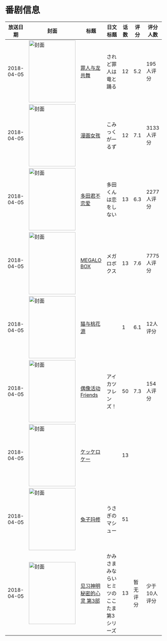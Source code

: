 # 番剧信息

|放送日期|封面|标题|日文标题|话数|评分|评分人数|
|---|---|---|---|---|---|---|
|2018-04-05|<img src="//lain.bgm.tv/pic/cover/c/31/5b/190254_d3FjO.jpg" alt="封面" style="width:150px;height:200px;object-fit:cover;">|[罪人与龙共舞](https://bangumi.tv/subject/190254)|されど罪人は竜と踊る|12|5.2|195人评分|
|2018-04-05|<img src="//lain.bgm.tv/pic/cover/c/27/97/217249_jIbkA.jpg" alt="封面" style="width:150px;height:200px;object-fit:cover;">|[漫画女孩](https://bangumi.tv/subject/217249)|こみっくがーるず|12|7.1|3133人评分|
|2018-04-05|<img src="//lain.bgm.tv/pic/cover/c/05/f6/226734_Xgrmb.jpg" alt="封面" style="width:150px;height:200px;object-fit:cover;">|[多田君不恋爱](https://bangumi.tv/subject/226734)|多田くんは恋をしない|13|6.3|2277人评分|
|2018-04-05|<img src="//lain.bgm.tv/pic/cover/c/50/29/227718_50fU0.jpg" alt="封面" style="width:150px;height:200px;object-fit:cover;">|[MEGALO BOX](https://bangumi.tv/subject/227718)|メガロボクス|13|7.6|7775人评分|
|2018-04-05|<img src="//lain.bgm.tv/pic/cover/c/b0/ea/234101_6hlMT.jpg" alt="封面" style="width:150px;height:200px;object-fit:cover;">|[猫与桃花源](https://bangumi.tv/subject/234101)||1|6.1|12人评分|
|2018-04-05|<img src="//lain.bgm.tv/pic/cover/c/e0/b5/234413_91k2t.jpg" alt="封面" style="width:150px;height:200px;object-fit:cover;">|[偶像活动Friends](https://bangumi.tv/subject/234413)|アイカツフレンズ！|50|7.3|154人评分|
|2018-04-05|<img src="//lain.bgm.tv/pic/cover/c/f9/f2/239840_Uh4AN.jpg" alt="封面" style="width:150px;height:200px;object-fit:cover;">|[ケッケロケー](https://bangumi.tv/subject/239840)||13|||
|2018-04-05|<img src="//lain.bgm.tv/pic/cover/c/85/b2/239853_rfjiG.jpg" alt="封面" style="width:150px;height:200px;object-fit:cover;">|[兔子玛修](https://bangumi.tv/subject/239853)|うさぎのマシュー|51|||
|2018-04-05|<img src="//lain.bgm.tv/pic/cover/c/06/72/240383_6S6zm.jpg" alt="封面" style="width:150px;height:200px;object-fit:cover;">|[见习神明 秘密的心灵 第3部](https://bangumi.tv/subject/240383)|かみさまみならい ヒミツのここたま 第3シリーズ|13|暂无评分|少于10人评分|
